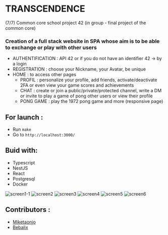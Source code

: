 # TRANSCENDENCE

(7/7) Common core school project 42 (in group - final project of the common core)

### Creation of a full stack website in SPA whose aim is to be able to exchange or play with other users

- AUTHENTIFICATION : API 42 or if you do not have an identifier 42 -> by a login
- REGISTRATION : choose your Nickname, your Avatar, be unique 
- HOME : to access other pages
  - PROFIL : personalize your profile, add friends, activate/deactivate 2FA or even view your game scores and achievements
  - CHAT : create or join a public/private/protected channel, write a DM or invite to play a game of pong other users or view their profile
  - PONG GAME : play the 1972 pong game and more (responsive page)

## For launch : 
  -  Run `make`
  -  Go to `http://localhost:3000/`

## Buid with:
  + Typescript
  + NestJS
  + React
  + Postgresql
  + Docker

![screen1-1](https://github.com/Clairjordi/Transcendence/assets/88725985/2a5bf63f-2ef8-4af9-a6cf-ab3031953edc)
![screen2](https://github.com/Clairjordi/Transcendence/assets/88725985/b50c246e-b1f7-4a75-b320-ed90fb807efa)
![screen3](https://github.com/Clairjordi/Transcendence/assets/88725985/cbe658ef-6ebc-4c0f-847e-26e5aa64b547)
![screen4](https://github.com/Clairjordi/Transcendence/assets/88725985/53a0dc9e-be09-4cf9-ac54-a842b156295f)
![screen5](https://github.com/Clairjordi/Transcendence/assets/88725985/7c7a0076-3abd-4bb2-a41f-62fd53adeb7f)
![screen6](https://github.com/Clairjordi/Transcendence/assets/88725985/8d9fec49-4f95-4b95-94e7-5a2b95efc8a2)





## Contributors :
  - [Miketaonjo](https://github.com/miketaonjo)
  - [Bebalix](https://github.com/Bebalix)
